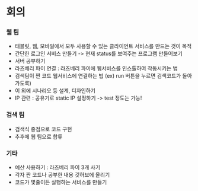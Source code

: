 # 회의
### 웹 팀
- 태블릿, 웹, 모바일에서 모두 사용할 수 있는 클라이언트 서비스를 만드는 것이 목적
- 간단한 로그인 서비스 만들기 -> 현재 status를 보여주는 프로그램 만들어보기
- 서버 공부하기
- 라즈베리 파이 연결 : 라즈베리 파이에 웹서비스를 인스톨하여 작동시키는 법
- 검색팀이 짠 코드 웹서비스에 연결하는 법 (ex) run 버튼을 누르면 검색코드가 돌아가도록)
- 이 외에 시나리오 등 설계, 디자인하기
- IP 관련 : 공유기로 static IP 설정하기 -> test 정도는 가능!

### 검색 팀
- 검색식 중점으로 코드 구현
- 추후에 웹 팀으로 합류

### 기타
- 예산 사용하기 : 라즈베리 파이 3개 사기
- 각자 짠 코드나 공부한 내용 깃허브에 올리기
- 코드가 몇줄이든 실행하는 서비스를 만들기

